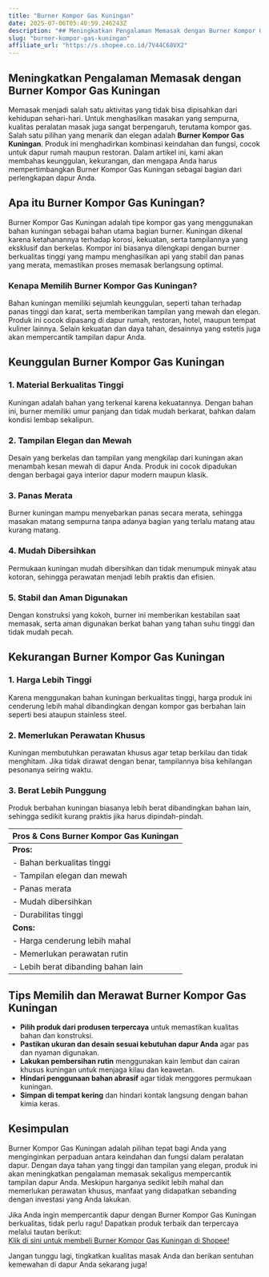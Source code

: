 ```yaml
---
title: "Burner Kompor Gas Kuningan"
date: 2025-07-06T05:40:59.246243Z
description: "## Meningkatkan Pengalaman Memasak dengan Burner Kompor Gas Kuningan..."
slug: "burner-kompor-gas-kuningan"
affiliate_url: "https://s.shopee.co.id/7V44C68VX2"
---
```

## Meningkatkan Pengalaman Memasak dengan Burner Kompor Gas Kuningan

Memasak menjadi salah satu aktivitas yang tidak bisa dipisahkan dari kehidupan sehari-hari. Untuk menghasilkan masakan yang sempurna, kualitas peralatan masak juga sangat berpengaruh, terutama kompor gas. Salah satu pilihan yang menarik dan elegan adalah **Burner Kompor Gas Kuningan**. Produk ini menghadirkan kombinasi keindahan dan fungsi, cocok untuk dapur rumah maupun restoran. Dalam artikel ini, kami akan membahas keunggulan, kekurangan, dan mengapa Anda harus mempertimbangkan Burner Kompor Gas Kuningan sebagai bagian dari perlengkapan dapur Anda.

## Apa itu Burner Kompor Gas Kuningan?

Burner Kompor Gas Kuningan adalah tipe kompor gas yang menggunakan bahan kuningan sebagai bahan utama bagian burner. Kuningan dikenal karena ketahanannya terhadap korosi, kekuatan, serta tampilannya yang eksklusif dan berkelas. Kompor ini biasanya dilengkapi dengan burner berkualitas tinggi yang mampu menghasilkan api yang stabil dan panas yang merata, memastikan proses memasak berlangsung optimal.

### Kenapa Memilih Burner Kompor Gas Kuningan?

Bahan kuningan memiliki sejumlah keunggulan, seperti tahan terhadap panas tinggi dan karat, serta memberikan tampilan yang mewah dan elegan. Produk ini cocok dipasang di dapur rumah, restoran, hotel, maupun tempat kuliner lainnya. Selain kekuatan dan daya tahan, desainnya yang estetis juga akan mempercantik tampilan dapur Anda.

## Keunggulan Burner Kompor Gas Kuningan

### 1. Material Berkualitas Tinggi
Kuningan adalah bahan yang terkenal karena kekuatannya. Dengan bahan ini, burner memiliki umur panjang dan tidak mudah berkarat, bahkan dalam kondisi lembap sekalipun.

### 2. Tampilan Elegan dan Mewah
Desain yang berkelas dan tampilan yang mengkilap dari kuningan akan menambah kesan mewah di dapur Anda. Produk ini cocok dipadukan dengan berbagai gaya interior dapur modern maupun klasik.

### 3. Panas Merata
Burner kuningan mampu menyebarkan panas secara merata, sehingga masakan matang sempurna tanpa adanya bagian yang terlalu matang atau kurang matang.

### 4. Mudah Dibersihkan
Permukaan kuningan mudah dibersihkan dan tidak menumpuk minyak atau kotoran, sehingga perawatan menjadi lebih praktis dan efisien.

### 5. Stabil dan Aman Digunakan
Dengan konstruksi yang kokoh, burner ini memberikan kestabilan saat memasak, serta aman digunakan berkat bahan yang tahan suhu tinggi dan tidak mudah pecah.

## Kekurangan Burner Kompor Gas Kuningan

### 1. Harga Lebih Tinggi
Karena menggunakan bahan kuningan berkualitas tinggi, harga produk ini cenderung lebih mahal dibandingkan dengan kompor gas berbahan lain seperti besi ataupun stainless steel.

### 2. Memerlukan Perawatan Khusus
Kuningan membutuhkan perawatan khusus agar tetap berkilau dan tidak menghitam. Jika tidak dirawat dengan benar, tampilannya bisa kehilangan pesonanya seiring waktu.

### 3. Berat Lebih Punggung
Produk berbahan kuningan biasanya lebih berat dibandingkan bahan lain, sehingga sedikit kurang praktis jika harus dipindah-pindah.

| Pros & Cons Burner Kompor Gas Kuningan |
|----------------------------------------|
| **Pros:**                            |
| - Bahan berkualitas tinggi           |
| - Tampilan elegan dan mewah          |
| - Panas merata                        |
| - Mudah dibersihkan                  |
| - Durabilitas tinggi                  |
| **Cons:**                            |
| - Harga cenderung lebih mahal       |
| - Memerlukan perawatan rutin        |
| - Lebih berat dibanding bahan lain  |

## Tips Memilih dan Merawat Burner Kompor Gas Kuningan

- **Pilih produk dari produsen terpercaya** untuk memastikan kualitas bahan dan konstruksi.
- **Pastikan ukuran dan desain sesuai kebutuhan dapur Anda** agar pas dan nyaman digunakan.
- **Lakukan pembersihan rutin** menggunakan kain lembut dan cairan khusus kuningan untuk menjaga kilau dan keawetan.
- **Hindari penggunaan bahan abrasif** agar tidak menggores permukaan kuningan.
- **Simpan di tempat kering** dan hindari kontak langsung dengan bahan kimia keras.

## Kesimpulan

Burner Kompor Gas Kuningan adalah pilihan tepat bagi Anda yang menginginkan perpaduan antara keindahan dan fungsi dalam peralatan dapur. Dengan daya tahan yang tinggi dan tampilan yang elegan, produk ini akan meningkatkan pengalaman memasak sekaligus mempercantik tampilan dapur Anda. Meskipun harganya sedikit lebih mahal dan memerlukan perawatan khusus, manfaat yang didapatkan sebanding dengan investasi yang Anda lakukan.

Jika Anda ingin mempercantik dapur dengan Burner Kompor Gas Kuningan berkualitas, tidak perlu ragu! Dapatkan produk terbaik dan terpercaya melalui tautan berikut:  
[Klik di sini untuk membeli Burner Kompor Gas Kuningan di Shopee!](https://s.shopee.co.id/7V44C68VX2)

Jangan tunggu lagi, tingkatkan kualitas masak Anda dan berikan sentuhan kemewahan di dapur Anda sekarang juga!